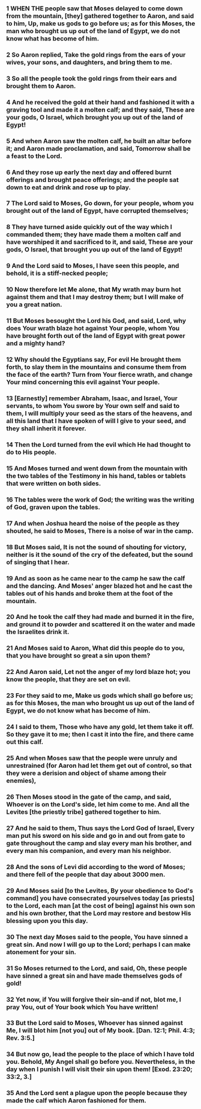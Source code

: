 ### 1 WHEN THE people saw that Moses delayed to come down from the mountain, [they] gathered together to Aaron, and said to him, Up, make us gods to go before us; as for this Moses, the man who brought us up out of the land of Egypt, we do not know what has become of him.

### 2 So Aaron replied, Take the gold rings from the ears of your wives, your sons, and daughters, and bring them to me.

### 3 So all the people took the gold rings from their ears and brought them to Aaron.

### 4 And he received the gold at their hand and fashioned it with a graving tool and made it a molten calf; and they said, These are your gods, O Israel, which brought you up out of the land of Egypt!

### 5 And when Aaron saw the molten calf, he built an altar before it; and Aaron made proclamation, and said, Tomorrow shall be a feast to the Lord.

### 6 And they rose up early the next day and offered burnt offerings and brought peace offerings; and the people sat down to eat and drink and rose up to play.

### 7 The Lord said to Moses, Go down, for your people, whom you brought out of the land of Egypt, have corrupted themselves;

### 8 They have turned aside quickly out of the way which I commanded them; they have made them a molten calf and have worshiped it and sacrificed to it, and said, These are your gods, O Israel, that brought you up out of the land of Egypt!

### 9 And the Lord said to Moses, I have seen this people, and behold, it is a stiff-necked people;

### 10 Now therefore let Me alone, that My wrath may burn hot against them and that I may destroy them; but I will make of you a great nation.

### 11 But Moses besought the Lord his God, and said, Lord, why does Your wrath blaze hot against Your people, whom You have brought forth out of the land of Egypt with great power and a mighty hand?

### 12 Why should the Egyptians say, For evil He brought them forth, to slay them in the mountains and consume them from the face of the earth? Turn from Your fierce wrath, and change Your mind concerning this evil against Your people.

### 13 [Earnestly] remember Abraham, Isaac, and Israel, Your servants, to whom You swore by Your own self and said to them, I will multiply your seed as the stars of the heavens, and all this land that I have spoken of will I give to your seed, and they shall inherit it forever.

### 14 Then the Lord turned from the evil which He had thought to do to His people.

### 15 And Moses turned and went down from the mountain with the two tables of the Testimony in his hand, tables or tablets that were written on both sides.

### 16 The tables were the work of God; the writing was the writing of God, graven upon the tables.

### 17 And when Joshua heard the noise of the people as they shouted, he said to Moses, There is a noise of war in the camp.

### 18 But Moses said, It is not the sound of shouting for victory, neither is it the sound of the cry of the defeated, but the sound of singing that I hear.

### 19 And as soon as he came near to the camp he saw the calf and the dancing. And Moses' anger blazed hot and he cast the tables out of his hands and broke them at the foot of the mountain.

### 20 And he took the calf they had made and burned it in the fire, and ground it to powder and scattered it on the water and made the Israelites drink it.

### 21 And Moses said to Aaron, What did this people do to you, that you have brought so great a sin upon them?

### 22 And Aaron said, Let not the anger of my lord blaze hot; you know the people, that they are set on evil.

### 23 For they said to me, Make us gods which shall go before us; as for this Moses, the man who brought us up out of the land of Egypt, we do not know what has become of him.

### 24 I said to them, Those who have any gold, let them take it off. So they gave it to me; then I cast it into the fire, and there came out this calf.

### 25 And when Moses saw that the people were unruly and unrestrained (for Aaron had let them get out of control, so that they were a derision and object of shame among their enemies),

### 26 Then Moses stood in the gate of the camp, and said, Whoever is on the Lord's side, let him come to me. And all the Levites [the priestly tribe] gathered together to him.

### 27 And he said to them, Thus says the Lord God of Israel, Every man put his sword on his side and go in and out from gate to gate throughout the camp and slay every man his brother, and every man his companion, and every man his neighbor.

### 28 And the sons of Levi did according to the word of Moses; and there fell of the people that day about 3000 men.

### 29 And Moses said [to the Levites, By your obedience to God's command] you have consecrated yourselves today [as priests] to the Lord, each man [at the cost of being] against his own son and his own brother, that the Lord may restore and bestow His blessing upon you this day.

### 30 The next day Moses said to the people, You have sinned a great sin. And now I will go up to the Lord; perhaps I can make atonement for your sin.

### 31 So Moses returned to the Lord, and said, Oh, these people have sinned a great sin and have made themselves gods of gold!

### 32 Yet now, if You will forgive their sin–and if not, blot me, I pray You, out of Your book which You have written!

### 33 But the Lord said to Moses, Whoever has sinned against Me, I will blot him [not you] out of My book. [Dan. 12:1; Phil. 4:3; Rev. 3:5.]

### 34 But now go, lead the people to the place of which I have told you. Behold, My Angel shall go before you. Nevertheless, in the day when I punish I will visit their sin upon them! [Exod. 23:20; 33:2, 3.]

### 35 And the Lord sent a plague upon the people because they made the calf which Aaron fashioned for them.